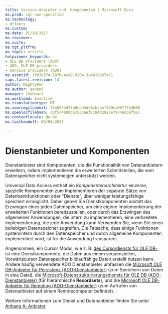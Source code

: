 ```yaml
---
title: Service-Anbieter und -Komponenten | Microsoft Docs
ms.prod: sql-non-specified
ms.technology:
- drivers
ms.custom: 
ms.date: 01/19/2017
ms.reviewer: 
ms.suite: 
ms.tgt_pltfrm: 
ms.topic: article
helpviewer_keywords:
- OLE DB providers [ADO]
- ADO, OLE DB providers
- service providers [ADO]
ms.assetid: 1fd7a374-587b-4ca9-9204-3a4019b67a71
caps.latest.revision: 14
author: MightyPen
ms.author: genemi
manager: jhubbard
ms.workload: Inactive
ms.translationtype: MT
ms.sourcegitcommit: f7e6274d77a9cdd4de6cbcaef559ca99f77b3608
ms.openlocfilehash: c8f574b00b5c53caef2184d2923e79746d3ef56c
ms.contentlocale: de-de
ms.lasthandoff: 09/09/2017

---
```

# <a name="service-providers-and-components"></a>Dienstanbieter und Komponenten
Dienstanbieter sind Komponenten, die die Funktionalität von Datenanbietern erweitern, indem implementieren die erweiterten Schnittstellen, die vom Datenspeicher nicht systemeigen unterstützt werden.  
  
 Universal Data Access enthält ein *Komponentenarchitektur* einzelne, spezielle Komponenten zum Implementieren der separate Sätze von Datenbankfunktionen oder "Dienste", über weniger leistungsfähige speichert ermöglicht. Daher geben Sie Dienstkomponenten anstatt das Erzwingen eines jeden Datenspeicher, um eine eigene Implementierung der erweiterten Funktionen bereitzustellen, oder durch das Erzwingen des allgemeiner Anwendungen, die intern zu implementieren, eine verbreitete Implementierung, die jede Anwendung kann Verwenden Sie, wenn Sie einen beliebigen Datenspeicher zugreifen. Die Tatsache, dass einige Funktionen systemintern durch den Datenspeicher und durch allgemeine Komponenten implementiert wird, ist für die Anwendung transparent.  
  
 Angenommen, ein Cursor Modul, wie z. B. [des Cursordiensts für OLE DB-](http://msdn.microsoft.com/en-us/57638feb-4ecd-4051-becb-8f828d21cf44), ist eine Dienstkomponente, die Daten aus einem sequenziellen, Vorwärtscursor Datenspeicher bildlauffähige Daten erstellt nutzen kann. Andere häufig verwendete ADO Dienstanbieter umfassen die [Microsoft OLE DB-Anbieter für Persistenz (ADO-Dienstanbieter)](../../../ado/guide/appendixes/microsoft-ole-db-persistence-provider-ado-service-provider.md) (zum Speichern von Daten in eine Datei), die [Microsoft-Datenstrukturierungsdiensts für OLE DB (ADO-Dienstanbieter) ](../../../ado/guide/appendixes/microsoft-data-shaping-service-for-ole-db-ado-service-provider.md) (für hierarchische **Recordsets**), und die [Microsoft OLE DB-Anbieter für Remoting (ADO-Dienstanbieter)](../../../ado/guide/appendixes/microsoft-ole-db-remoting-provider-ado-service-provider.md) (zum Aufrufen von Datenanbieter auf einem Remotecomputer befindet).  
  
 Weitere Informationen zum Dienst und Datenanbieter finden Sie unter [Anhang A: Anbieter](../../../ado/guide/appendixes/appendix-a-providers.md).

